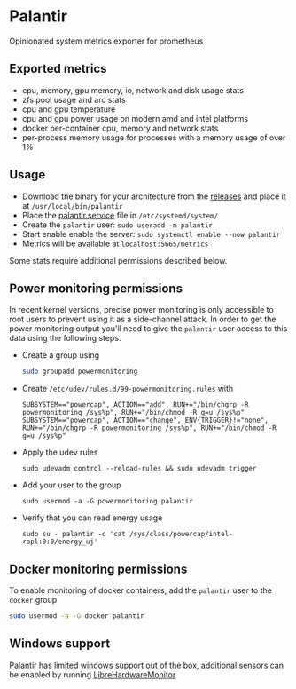 # Palantir

Opinionated system metrics exporter for prometheus

## Exported metrics

- cpu, memory, gpu memory, io, network and disk usage stats
- zfs pool usage and arc stats
- cpu and gpu temperature
- cpu and gpu power usage on modern amd and intel platforms
- docker per-container cpu, memory and network stats
- per-process memory usage for processes with a memory usage of over 1% 

## Usage

- Download the binary for your architecture from the [releases](https://github.com/icewind1991/palantir/releases/) and place it at `/usr/local/bin/palantir`
- Place the [palantir.service](palantir.service) file in `/etc/systemd/system/`
- Create the `palantir` user: `sudo useradd -m palantir`
- Start enable enable the server: `sudo systemctl enable --now palantir`
- Metrics will be available at `localhost:5665/metrics`

Some stats require additional permissions described below.

## Power monitoring permissions

In recent kernel versions, precise power monitoring is only accessible to root users to prevent using it as a side-channel attack.
In order to get the power monitoring output you'll need to give the `palantir` user access to this data using the following steps.

- Create a group using
  
  ```bash
  sudo groupadd powermonitoring
  ```

- Create `/etc/udev/rules.d/99-powermonitoring.rules` with
  ```udev
  SUBSYSTEM=="powercap", ACTION=="add", RUN+="/bin/chgrp -R powermonitoring /sys%p", RUN+="/bin/chmod -R g=u /sys%p"
  SUBSYSTEM=="powercap", ACTION=="change", ENV{TRIGGER}!="none", RUN+="/bin/chgrp -R powermonitoring /sys%p", RUN+="/bin/chmod -R g=u /sys%p"
  ```

- Apply the udev rules
  
  ```
  sudo udevadm control --reload-rules && sudo udevadm trigger
  ```

- Add your user to the group
  
  ```
  sudo usermod -a -G powermonitoring palantir
  ```

- Verify that you can read energy usage

  ```
  sudo su - palantir -c 'cat /sys/class/powercap/intel-rapl:0:0/energy_uj'
  ```

## Docker monitoring permissions

To enable monitoring of docker containers, add the `palantir` user to the `docker` group

```bash
sudo usermod -a -G docker palantir
```

## Windows support

Palantir has limited windows support out of the box, additional sensors can be enabled by running [LibreHardwareMonitor](https://github.com/LibreHardwareMonitor/LibreHardwareMonitor).